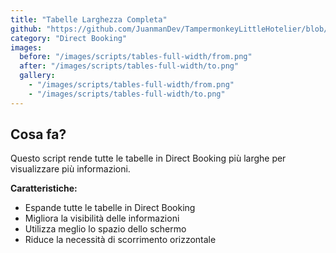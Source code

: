 ```yaml
---
title: "Tabelle Larghezza Completa"
github: "https://github.com/JuanmanDev/TampermonkeyLittleHotelier/blob/main/directBooking/fullWidthTablets.user.js"
category: "Direct Booking"
images:
  before: "/images/scripts/tables-full-width/from.png"
  after: "/images/scripts/tables-full-width/to.png"
  gallery:
    - "/images/scripts/tables-full-width/from.png"
    - "/images/scripts/tables-full-width/to.png"
---
```


## Cosa fa?

Questo script rende tutte le tabelle in Direct Booking più larghe per visualizzare più informazioni.

**Caratteristiche:**
- Espande tutte le tabelle in Direct Booking
- Migliora la visibilità delle informazioni
- Utilizza meglio lo spazio dello schermo
- Riduce la necessità di scorrimento orizzontale
